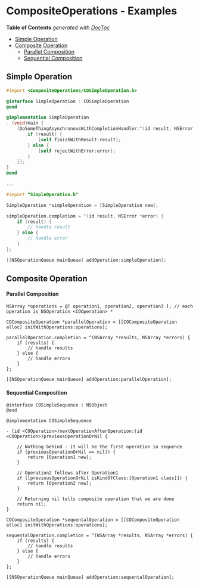 # CompositeOperations - Examples

<!-- START doctoc generated TOC please keep comment here to allow auto update -->
<!-- DON'T EDIT THIS SECTION, INSTEAD RE-RUN doctoc TO UPDATE -->
**Table of Contents**  *generated with [DocToc](http://doctoc.herokuapp.com/)*

- [Simple Operation](#simple-operation)
- [Composite Operation](#composite-operation)
    - [Parallel Composition](#parallel-composition)
    - [Sequential Composition](#sequential-composition)

<!-- END doctoc generated TOC please keep comment here to allow auto update -->

## Simple Operation

```objective-c
#import <CompositeOperations/COSimpleOperation.h>

@interface SimpleOperation : COSimpleOperation
@end

@implementation SimpleOperation
- (void)main {
    [DoSomeThingAsynchronousWithCompletionHandler:^(id result, NSError *error){
        if (result) {
            [self finishWithResult:result];        } else {
        	[self rejectWithError:error];        }    }];
}
@end

...

#import "SimpleOperation.h"

SimpleOperation *simpleOperation = [SimpleOperation new];

simpleOperation.completion = ^(id result, NSError *error) {
    if (result) {
        // handle result    } else {
        // handle error    }};

[[NSOperationQueue mainQueue] addOperation:simpleOperation];
```

## Composite Operation

#### Parallel Composition

```
NSArray *operations = @[ operation1, operation2, operation3 ]; // each operation is NSOperation <COOperation> *

COCompositeOperation *parallelOperation = [[COCompositeOperation alloc] initWithOperations:operations];

parallelOperation.completion = ^(NSArray *results, NSArray *errors) {
    if (results) {
        // handle results    } else {
        // handle errors    }};

[[NSOperationQueue mainQueue] addOperation:parallelOperation];
```

#### Sequential Composition

```
@interface COSimpleSequence : NSObject
@end

@implementation COSimpleSequence

- (id <COOperation>)nextOperationAfterOperation:(id <COOperation>)previousOperationOrNil {

    // Nothing behind - it will be the first operation in sequence
    if (previousOperationOrNil == nil)) {
        return [Operation1 new];
    }

    // Operation2 follows after Operation1
    if ([previousOperationOrNil isKindOfClass:[Operation1 class]]) {
        return [Operation2 new];    }
    
    // Returning nil tells composite operation that we are done
    return nil;
}

COCompositeOperation *sequentalOperation = [[COCompositeOperation alloc] initWithOperations:operations];

sequentalOperation.completion = ^(NSArray *results, NSArray *errors) {
    if (results) {
        // handle results    } else {
        // handle errors    }};

[[NSOperationQueue mainQueue] addOperation:sequentalOperation];
```
